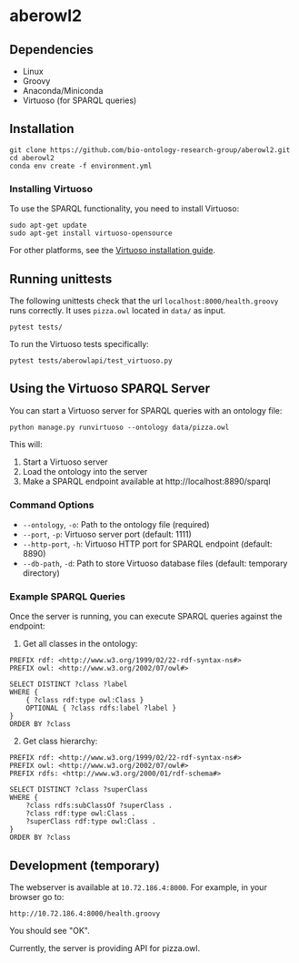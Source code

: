# aberowl2

## Dependencies

  - Linux
  - Groovy
  - Anaconda/Miniconda
  - Virtuoso (for SPARQL queries)
  
## Installation

```
git clone https://github.com/bio-ontology-research-group/aberowl2.git
cd aberowl2 
conda env create -f environment.yml
```

### Installing Virtuoso

To use the SPARQL functionality, you need to install Virtuoso:

```
sudo apt-get update
sudo apt-get install virtuoso-opensource
```

For other platforms, see the [Virtuoso installation guide](http://vos.openlinksw.com/owiki/wiki/VOS/VOSDownload).

## Running unittests

The following unittests check that the url `localhost:8000/health.groovy` runs correctly. It uses `pizza.owl` located in `data/` as input.

```
pytest tests/
```

To run the Virtuoso tests specifically:

```
pytest tests/aberowlapi/test_virtuoso.py
```

## Using the Virtuoso SPARQL Server

You can start a Virtuoso server for SPARQL queries with an ontology file:

```
python manage.py runvirtuoso --ontology data/pizza.owl
```

This will:
1. Start a Virtuoso server
2. Load the ontology into the server
3. Make a SPARQL endpoint available at http://localhost:8890/sparql

### Command Options

- `--ontology`, `-o`: Path to the ontology file (required)
- `--port`, `-p`: Virtuoso server port (default: 1111)
- `--http-port`, `-h`: Virtuoso HTTP port for SPARQL endpoint (default: 8890)
- `--db-path`, `-d`: Path to store Virtuoso database files (default: temporary directory)

### Example SPARQL Queries

Once the server is running, you can execute SPARQL queries against the endpoint:

1. Get all classes in the ontology:
```sparql
PREFIX rdf: <http://www.w3.org/1999/02/22-rdf-syntax-ns#>
PREFIX owl: <http://www.w3.org/2002/07/owl#>

SELECT DISTINCT ?class ?label
WHERE {
    { ?class rdf:type owl:Class }
    OPTIONAL { ?class rdfs:label ?label }
}
ORDER BY ?class
```

2. Get class hierarchy:
```sparql
PREFIX rdf: <http://www.w3.org/1999/02/22-rdf-syntax-ns#>
PREFIX owl: <http://www.w3.org/2002/07/owl#>
PREFIX rdfs: <http://www.w3.org/2000/01/rdf-schema#>

SELECT DISTINCT ?class ?superClass
WHERE {
    ?class rdfs:subClassOf ?superClass .
    ?class rdf:type owl:Class .
    ?superClass rdf:type owl:Class .
}
ORDER BY ?class
```

## Development (temporary)

The webserver is available at `10.72.186.4:8000`. For example, in your browser go to:

```
http://10.72.186.4:8000/health.groovy
```
You should see "OK".

Currently, the server is providing API for pizza.owl.
